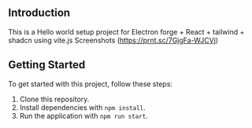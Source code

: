 ## Introduction

This is a Hello world setup project for Electron forge + React + tailwind + shadcn using vite.js
Screenshots
(https://prnt.sc/7GjgFa-WJCVj)

## Getting Started
To get started with this project, follow these steps:

1. Clone this repository.
2. Install dependencies with `npm install`.
3. Run the application with `npm run start`.
